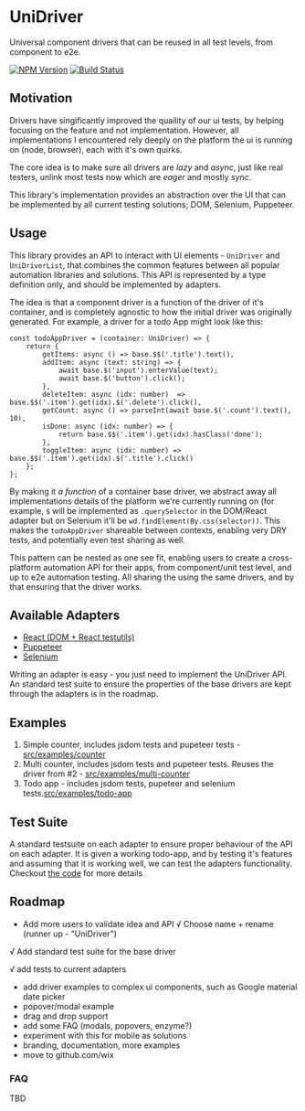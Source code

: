 # UniDriver

Universal component drivers that can be reused in all test levels, from component to e2e.

[![NPM Version](https://img.shields.io/npm/v/unidriver.svg?style=flat)](https://www.npmjs.com/package/unidriver)
[![Build Status](https://travis-ci.org/wix-incubator/unidriver.svg?branch=master)](https://travis-ci.org/wix-incubator/unidriver)

## Motivation

Drivers have singificantly improved the quaility of our ui tests, by helping focusing on the feature and not implementation.
However, all implementations I encountered rely deeply on the platform the ui is running on (node, browser), each with it's own quirks.

The core idea is to make sure all drivers are *lazy* and *async*, just like real testers, unlink most tests now which are *eager* and mostly *sync*.

This library's implementation provides an abstraction over the UI that can be implemented by all current testing solutions; DOM, Selenium, Puppeteer.


## Usage
This library provides an API to interact with UI elements - `UniDriver` and `UniDriverList`, that combines the common features between all popular automation libraries and solutions. This API is represented by a type definition only, and should be implemented by adapters.

The idea is that a component driver is a function of the driver of it's container, and is completely agnostic to how the initial driver was originally generated. 
For example, a driver for a todo App might look like this:

```
const todoAppDriver = (container: UniDriver) => {
	return {
		getItems: async () => base.$$('.title').text(),
		addItem: async (text: string) => {
			await base.$('input').enterValue(text);
			await base.$('button').click();
		},
		deleteItem: async (idx: number)  => base.$$('.item').get(idx).$('.delete').click(),
		getCount: async () => parseInt(await base.$('.count').text(), 10),
		isDone: async (idx: number) => {
			return base.$$('.item').get(idx).hasClass('done');
		},
		toggleItem: async (idx: number) => base.$$('.item').get(idx).$('.title').click()
	};
};
```
By making it *a function* of a container base driver, we abstract away all implementations details of the platform we're currently running on (for example, `$` will be implemented as `.querySelector` in the DOM/React adapter but on Selenium it'll be `wd.findElement(By.css(selector))`. This makes the `todoAppDriver` shareable between contexts, enabling very DRY tests, and potentially even test sharing as well.

This pattern can be nested as one see fit, enabling users to create a cross-platform automation API for their apps, from component/unit test level, and up to e2e automation testing. All sharing the using the same drivers, and by that ensuring that the driver works.

## Available Adapters

- [React (DOM + React testutils)](lib/react)
- [Puppeteer](lib/puppeteer)
- [Selenium](lib/selenium)

Writing an adapter is easy - you just need to implement the UniDriver API.
An standard test suite to ensure the properties of the base drivers are kept through the adapters is in the roadmap.

## Examples
1. Simple counter, includes jsdom tests and pupeteer tests - [src/examples/counter](examples/counter)
2. Multi counter, includes jsdom tests and pupeteer tests. Reuses the driver from #2 - [src/examples/multi-counter](examples/multi-counter)
3. Todo app - includes jsdom tests, pupeteer and selenium tests.[src/examples/todo-app](examples/todo-app)

## Test Suite
A standard testsuite on each adapter to ensure proper behaviour of the API on each adapter. It is given a working todo-app, and by testing it's features and assuming that it is working well, we can test the adapters functionality. 
Checkout [the code](src/test-suite/spec.ts) for more details

## Roadmap
- Add more users to validate idea and API
√ Choose name + rename (runner up - "UniDriver")

√ Add standard test suite for the base driver

√ add tests to current adapters

- add driver examples to complex ui components, such as Google material date picker
- popover/modal example
- drag and drop support
- add some FAQ (modals, popovers, enzyme?)
- experiment with this for mobile as solutions
- branding, documentation, more examples
- move to github.com/wix


### FAQ
TBD






